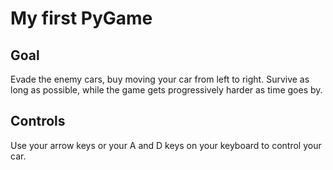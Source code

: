 # My first PyGame

## Goal

Evade the enemy cars, buy moving your car from left to right.
Survive as long as possible, while the game gets progressively harder as time goes by.

## Controls

Use your arrow keys or your A and D keys on your keyboard to control your car.
